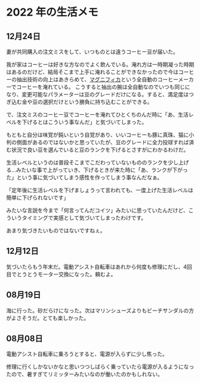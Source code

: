# 2022 年の生活メモ

## 12月24日

妻が共同購入の注文ミスをして、いつものとは違うコーヒー豆が届いた。

我が家はコーヒーは好きな方なのでよく飲んでいる。淹れ方は一時期凝った時期はあるのだけど、結局そこまで上手に淹れることができなかったので今はコーヒーの抽出技術の向上はあきらめて、[マグニフィカ](https://barista.delonghi.co.jp/products/esam03110s.html)という全自動のコーヒーメーカーでコーヒーを淹れている。
こうすると抽出の腕は全自動なのでいつも同じになり、変更可能なパラメーターは豆のグレードだけになる。すると、満足度はつぎ込む金や豆の選択だけという勝負に持ち込むことができる。

で、注文ミスのコーヒー豆でコーヒーを淹れてひとくちのんだ時に「あ、生活レベルを下げるとはこういう事なんだ」と気づいてしまった。

もともと自分は味覚が鈍いという自覚があり、いいコーヒーも豚に真珠、猫に小判の側面があるのではないかと思っていたが、豆のグレードに全力投球すれば済む状況で良い豆を選んでいると豆のランクを下げるとさすがにわかるわけだ。

生活レベルというのは普段そこまでこだわっていないもののランクを少し上げる…みたいな事で上がっていき、下げるときが来た時に「あ、ランクが下がった」という事に気づいてしまう感性を作ってしまう事なんだなぁ。

「定年後に生活レベルを下げましょうって言われても、一度上げた生活レベルは簡単に下げられないです」

みたいな言説を今まで「何言ってんだコイツ」みたいに思っていたんだけど、こういうタイミングで実感として気づいてしまったわけです。

あまり気づきたいものではないですねぇ。

## 12月12日

気づいたらもう年末だ。電動アシスト自転車はあれから何度も修理にだし、4回目でとうとうモーター交換になった。頼むよ。

## 08月19日

海に行った。砂だらけになった。次はマリンシューズよりもビーチサンダルの方がよさそうだ。とても楽しかった。

## 08月08日

電動アシスト自転車に乗ろうとすると、電源が入らずに少し焦った。

修理に行くしかないかなと思いつつしばらく乗っていたら電源が入るようになったので、暑すぎてリミッターみたいなのが働いたのかもしれない。